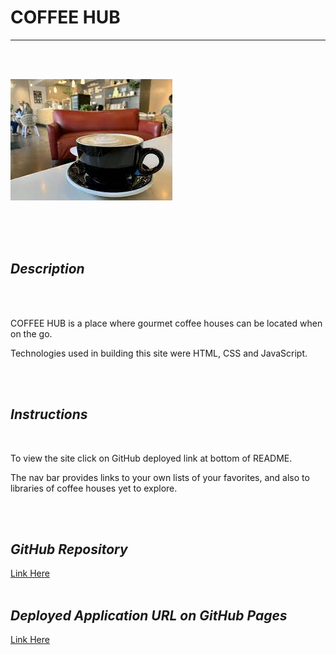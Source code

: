 # **COFFEE HUB**
  


---

<br>
<br>



![Desktop Img](/channel-pictures/coffee-hub.jpg) 


 







  
<br>
<br>
<br> 

## *Description*  
<br>
<br>

COFFEE HUB is a place where gourmet coffee houses can be located when on the go.

Technologies used in building this site were HTML, CSS and JavaScript.

<br>
<br>

## *Instructions*  
<br>

To view the site click on  GitHub deployed link at bottom of README.

The nav bar provides links to your own lists of your favorites, and also to libraries of coffee houses yet to explore.

 



<br>
<br>



## *GitHub Repository*  

[Link Here](https://github.com/JosieSavill/coffee-hub)
<br>
<br>

## *Deployed Application URL on GitHub Pages*

[Link Here](https://josiesavill.github.io/coffee-hub/)  


 
 








    




























